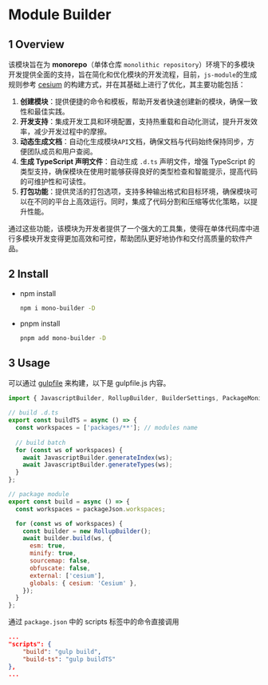 # Module Builder

## 1 Overview

该模块旨在为 **monorepo**（单体仓库 `monolithic repository`）环境下的多模块开发提供全面的支持，旨在简化和优化模块的开发流程，目前，`js-module`的生成规则参考 [cesium](https://github.com/CesiumGS/cesium) 的构建方式，并在其基础上进行了优化，其主要功能包括：

1. **创建模块**：提供便捷的命令和模板，帮助开发者快速创建新的模块，确保一致性和最佳实践。
2. **开发支持**：集成开发工具和环境配置，支持热重载和自动化测试，提升开发效率，减少开发过程中的摩擦。
3. **动态生成文档**：自动化生成模块`API`文档，确保文档与代码始终保持同步，方便团队成员和用户查阅。
4. **生成 TypeScript 声明文件**：自动生成 `.d.ts` 声明文件，增强 TypeScript 的类型支持，确保模块在使用时能够获得良好的类型检查和智能提示，提高代码的可维护性和可读性。
5. **打包功能**：提供灵活的打包选项，支持多种输出格式和目标环境，确保模块可以在不同的平台上高效运行。同时，集成了代码分割和压缩等优化策略，以提升性能。

通过这些功能，该模块为开发者提供了一个强大的工具集，使得在单体代码库中进行多模块开发变得更加高效和可控，帮助团队更好地协作和交付高质量的软件产品。

## 2 Install

- npm install

  ```sh
  npm i mono-builder -D
  ```

- pnpm install

  ```sh
  pnpm add mono-builder -D
  ```

## 3 Usage

可以通过 [gulpfile](https://www.gulpjs.com.cn/) 来构建，以下是 gulpfile.js 内容。

```js
import { JavascriptBuilder, RollupBuilder, BuilderSettings, PackageMonitor } from 'mono-builder';

// build .d.ts
export const buildTS = async () => {
  const workspaces = ['packages/**']; // modules name
	
  // build batch
  for (const ws of workspaces) {
    await JavascriptBuilder.generateIndex(ws);
    await JavascriptBuilder.generateTypes(ws);
  }
};

// package module
export const build = async () => {
  const workspaces = packageJson.workspaces;

  for (const ws of workspaces) {
    const builder = new RollupBuilder();
    await builder.build(ws, {
      esm: true,
      minify: true,
      sourcemap: false,
      obfuscate: false,
      external: ['cesium'],
      globals: { cesium: 'Cesium' },
    });
  }
};
```

通过 `package.json` 中的 scripts 标签中的命令直接调用

```json
...
"scripts": {
    "build": "gulp build",
    "build-ts": "gulp buildTS"
},
...
```

